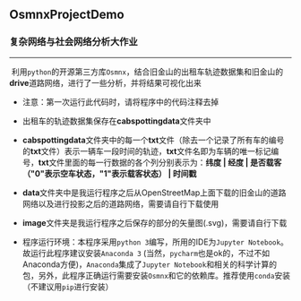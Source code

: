 ## OsmnxProjectDemo

### 复杂网络与社会网络分析大作业
-----------------------------------------

  利用`python`的开源第三方库`Osmnx`，结合旧金山的出租车轨迹数据集和旧金山的**drive**道路网络，进行了一些分析，并将结果可视化出来
  
  * 注意：第一次运行此代码时，请将程序中的代码注释去掉  
  
  * 出租车的轨迹数据集保存在**cabspottingdata**文件夹中 
  
  * **cabspottingdata**文件夹中的每一个**txt**文件（除去一个记录了所有车的编号的**txt**文件）表示一辆车一段时间的轨迹，**txt**文件名即为车辆的唯一标记编号，**txt**文件里面的每一行数据的各个列分别表示为：**纬度 | 经度 | 是否载客（"0"表示空车状态，"1"表示载客状态） | 时间戳**
  
  * **data**文件夹中是我运行程序之后从OpenStreetMap上面下载的旧金山的道路网络以及进行投影之后的道路网络，需要请自行下载使用 
  
  * **image**文件夹是我运行程序之后保存的部分的矢量图(.svg)，需要请自行下载
  
  * 程序运行环境：本程序采用`python 3`编写，所用的IDE为`Jupyter Notebook`。故运行此程序建议安装`Anaconda 3` (当然，`pycharm`也是ok的，不过不如Anaconda方便)，`Anaconda`集成了`Jupyter Notebook`和相关的科学计算的包，另外，此程序正确运行需要安装`Osmnx`和它的依赖库。推荐使用`conda`安装（不建议用`pip`进行安装） 
